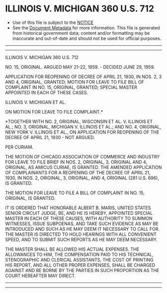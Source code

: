 ---
---

# ILLINOIS V. MICHIGAN 360 U.S. 712

* Use of this file is subject to the [NOTICE](https://github.com/publicdocs/notice/blob/master/NOTICE)
* See the [Document Metadata](../../../) for more information.
  This file is generated from historical government data; content and/or formatting may be inaccurate and out-of-date and should not be used for official purposes.

----------
----------

ILLINOIS V. MICHIGAN 360 U.S. 712

NO. 15, ORIGINAL.  ARGUED MAY 21-22, 1959.  - DECIDED JUNE 29, 1959.

APPLICATION FOR REOPENING OF DECREE OF APRIL 21, 1930, IN NOS. 2, 3 AND 4, ORIGINAL, GRANTED; MOTION FOR LEAVE TO FILE BILL OF COMPLAINT IN NO. 15, ORIGINAL, GRANTED; SPECIAL MASTER APPOINTED IN EACH OF THESE CASES.

ILLINOIS V. MICHIGAN ET AL.

ON MOTION FOR LEAVE TO FILE COMPLAINT.\*

\*TOGETHER WITH NO. 2, ORIGINAL, WISCONSIN ET AL. V. ILLINOIS ET AL.; NO. 3, ORIGINAL, MICHIGAN V. ILLINOIS ET AL.; AND NO. 4, ORIGINAL, NEW YORK V. ILLINOIS ET AL., ON APPLICATION FOR REOPENING OF THE DECREE OF APRIL 21, 1930 - NOT ARGUED.

PER CURIAM.

THE MOTION OF CHICAGO ASSOCIATION OF COMMERCE AND INDUSTRY FOR LEAVE TO FILE BRIEF IN NOS.  2, ORIGINAL, 3, ORIGINAL AND 4, ORIGINAL, AS AMICUS CURIAE, IS GRANTED.  THE AMENDED APPLICATION OF COMPLAINANTS FOR A REOPENING OF THE DECREE OF APRIL 21, 1930, IN NOS. 2, ORIGINAL, 3, ORIGINAL, AND 4, ORIGINAL (281 U.S. 696), IS GRANTED.

THE MOTION FOR LEAVE TO FILE A BILL OF COMPLAINT IN NO. 15, ORIGINAL, IS GRANTED.

IT IS ORDERED THAT HONORABLE ALBERT B. MARIS, UNITED STATES SENIOR CIRCUIT JUDGE, BE, AND HE IS HEREBY, APPOINTED SPECIAL MASTER IN EACH OF THESE CAUSES, WITH AUTHORITY TO SUMMON WITNESSES, ISSUE SUBPOENAS, AND TAKE SUCH EVIDENCE AS MAY BE INTRODUCED AND SUCH AS HE MAY DEEM IT NECESSARY TO CALL FOR.  THE MASTER IS DIRECTED TO HOLD HEARINGS WITH ALL CONVENIENT SPEED, AND TO SUBMIT SUCH REPORTS AS HE MAY DEEM NECESSARY.

THE MASTER SHALL BE ALLOWED HIS ACTUAL EXPENSES.  THE ALLOWANCES TO HIM, THE COMPENSATION PAID TO HIS TECHNICAL, STENOGRAPHIC AND CLERICAL ASSISTANTS, THE COST OF PRINTING HIS REPORT, AND ALL OTHER PROPER EXPENSES, SHALL BE CHARGED AGAINST AND BE BORNE BY THE PARTIES IN SUCH PROPORTION AS THE COURT HEREAFTER MAY DIRECT.


----------
----------

